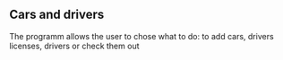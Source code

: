 ﻿## Cars and drivers

The programm allows the user to chose what to do: to add cars, drivers licenses, drivers or check them out